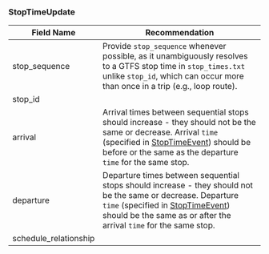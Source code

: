 ### StopTimeUpdate

| Field Name | Recommendation |
| --- | --- |
| stop_sequence | Provide `stop_sequence` whenever possible, as it unambiguously resolves to a GTFS stop time in `stop_times.txt` unlike `stop_id`, which can occur more than once in a trip (e.g., loop route). |
| stop_id | |
| arrival | Arrival times between sequential stops should increase - they should not be the same or decrease. Arrival `time` (specified in [StopTimeEvent](#StopTimeEvent)) should be before or the same as the departure `time` for the same stop. |
| departure | Departure times between sequential stops should increase - they should not be the same or decrease. Departure `time` (specified in [StopTimeEvent](#StopTimeEvent)) should be the same as or after the arrival `time` for the same stop. |
| schedule_relationship | |
